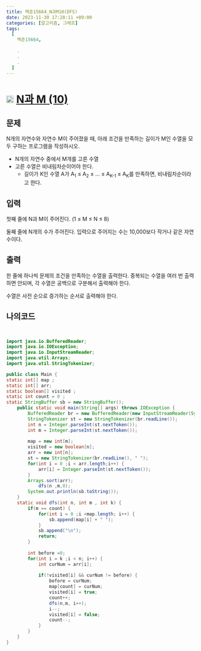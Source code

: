 ```yaml
---
title: 백준15664_N과M10(DFS)
date: 2023-11-30 17:28:11 +09:00
categories: [알고리즘, 그래프]
tags:
  [
    백준15664,
    
    .
    .
    .
  ]
---
```

# <img width="20px"  src="https://d2gd6pc034wcta.cloudfront.net/tier/9.svg" class="solvedac-tier"> [N과 M (10)](https://www.acmicpc.net/problem/15664) 



## 문제
<p>N개의 자연수와 자연수 M이 주어졌을 때, 아래 조건을 만족하는 길이가 M인 수열을 모두 구하는 프로그램을 작성하시오.</p>

<ul>
	<li>N개의 자연수 중에서 M개를 고른 수열</li>
	<li>고른 수열은 비내림차순이어야 한다.
	<ul>
		<li>길이가 K인 수열 A가 A<sub>1</sub> ≤ A<sub>2</sub> ≤ ... ≤ A<sub>K-1</sub> ≤ A<sub>K</sub>를 만족하면, 비내림차순이라고 한다.</li>
	</ul>
	</li>
</ul>

## 입력
<p>첫째 줄에 N과 M이 주어진다. (1 ≤ M ≤ N ≤ 8)</p>

<p>둘째 줄에 N개의 수가 주어진다. 입력으로 주어지는 수는 10,000보다 작거나 같은 자연수이다.</p>

## 출력
<p>한 줄에 하나씩 문제의 조건을 만족하는 수열을 출력한다. 중복되는 수열을 여러 번 출력하면 안되며, 각 수열은 공백으로 구분해서 출력해야 한다.</p>

<p>수열은 사전 순으로 증가하는 순서로 출력해야 한다.</p>


## 나의코드 

```java


import java.io.BufferedReader;
import java.io.IOException;
import java.io.InputStreamReader;
import java.util.Arrays;
import java.util.StringTokenizer;

public class Main {
static int[] map ;
static int[] arr;
static boolean[] visited ;
static int count = 0 ;
static StringBuffer sb = new StringBuffer();
	public static void main(String[] args) throws IOException {
		BufferedReader br = new BufferedReader(new InputStreamReader(System.in));
		StringTokenizer st = new StringTokenizer(br.readLine());
		int n = Integer.parseInt(st.nextToken());
		int m = Integer.parseInt(st.nextToken());
		
		map = new int[m];
		visited = new boolean[n];
		arr = new int[n];
		st = new StringTokenizer(br.readLine(), " ");
		for(int i = 0 ;i < arr.length;i++) {
			arr[i] = Integer.parseInt(st.nextToken());
		}
		Arrays.sort(arr);
			dfs(n ,m,0);
		System.out.println(sb.toString());
	}
	static void dfs(int n, int m , int k) {
		if(m == count) {
			for(int i = 0 ;i <map.length; i++) {
				sb.append(map[i] + " ");
			}
			sb.append("\n");
			return;
		}
		
		int before =0;
		for(int i = k ;i < n; i++) {
			int curNum = arr[i];
			
			if(!visited[i] && curNum != before) {
				before = curNum;
				map[count] = curNum;
				visited[i] = true;
				count++;
				dfs(n,m, i++);
				i--;
				visited[i] = false;
				count--;
			}
		}
	}
}


```
